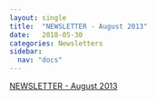 ```yaml
---
layout: single
title:  "NEWSLETTER - August 2013"
date:   2018-05-30
categories: Newsletters
sidebar:
  nav: "docs"
---
```


[NEWSLETTER -  August 2013]({{site.baseurl}}/assets/files/BSPR_Newsletter_August_2013.pdf)
